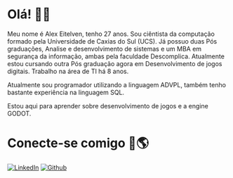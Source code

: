 # Olá! 👋🏻
Meu nome é Alex Eitelven, tenho 27 anos. Sou ciêntista da computação formado pela Universidade de Caxias do Sul (UCS).
Já possuo duas Pós graduações,  Analise e desenvolvimento de sistemas e um MBA em segurança da informação, ambas pela faculdade Descomplica.
Atualmente estou cursando outra Pós graduação agora em Desenvolvimento de jogos digitais.
Trabalho na área de TI há 8 anos.

 Atualmente sou programador utilizando a linguagem ADVPL, também tenho bastante experiência na linguagem SQL.

Estou aqui para aprender  sobre desenvolvimento de jogos e a engine GODOT.



# Conecte-se comigo 🔗🌎
[![LinkedIn](https://img.shields.io/badge/-LinkedIn-000?style=for-the-badge&logo=linkedin&logoColor=30A3DC)](https://www.linkedin.com/in/alex-eitelven-974455187/) 
[![Github](https://img.shields.io/badge/Github-000?style=for-the-badge&logo=Github&logoColor=fffff)](https://github.com/alexeitelven)
